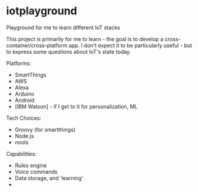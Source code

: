 # iotplayground
Playground for me to learn different IoT stacks

This project is primarily for me to learn - the goal is to develop a cross-container/cross-platform app.  I don't expect it to be particularly useful - but to express some questions about IoT's state today.

Platforms:
- SmartThings
- AWS
- Alexa
- Arduino
- Android
- [IBM Watson] - if I get to it for personalization, ML

Tech Choices:
- Groovy (for smartthings)
- Node.js
- nools

Capabilities:
- Rules engine
- Voice commands
- Data storage, and 'learning'
- 
